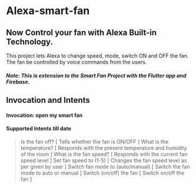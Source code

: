 # Alexa-smart-fan

## Now Control your fan with Alexa Built-in Technology.

This project lets Alexa to change speed, mode, switch ON and OFF the fan. The fan be controlled by voice commands from the users. 

##### Note: This is extension to the Smart Fan Project with the Flutter app and Firebase.

## Invocation and Intents
#### Invocation: open my smart fan
#### Supported Intents till date

> Is the fan off?                   [ Tells whether the fan is ON/OFF  ]
> What is the temperature?          [  Responds with the present temperature and humidity of the room  ]
> What is the fan speed?            [   Responds with the current fan speed level  ]
> Set fan speed to (1-5)            [  Changes the fan speed level as per given by user  ]
> Switch fan mode to (auto/manual)  [  Switch the fan mode to auto or manual  ]
> Switch (on/off) the fan           [   Switch on/off the fan  ]
